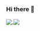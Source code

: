 ### Hi there 👋

<!--
**Cyb3rG0dzilla/Cyb3rG0dzilla** is a ✨ _special_ ✨ repository because its `README.md` (this file) appears on your GitHub profile.

Here are some ideas to get you started:

- 🔭 I’m currently working on ...
- 🌱 I’m currently learning ...
- 👯 I’m looking to collaborate on ...
- 🤔 I’m looking for help with ...
- 💬 Ask me about ...
- 📫 How to reach me: ...
- 😄 Pronouns: ...
- ⚡ Fun fact: ...
-->

<a href="https://github-readme-stats.vercel.app/api?username=cyb3rg0dzilla&show_icons=true&theme=chartreuse-dark&count_private=true&hide_border=true">
  <img align="center" src="https://github-readme-stats.vercel.app/api?username=cyb3rg0dzilla&show_icons=true&theme=chartreuse-dark&count_private=true&hide_border=true" />
</a>
<a href="https://github-readme-stats.vercel.app/api/top-langs/?username=cyb3rg0dzilla&langs_count=8&theme=chartreuse-dark&layout=compact">
  <img align="center" src="https://github-readme-stats.vercel.app/api/top-langs/?username=cyb3rg0dzilla&langs_count=8&theme=chartreuse-dark&layout=compact" />
</a>
